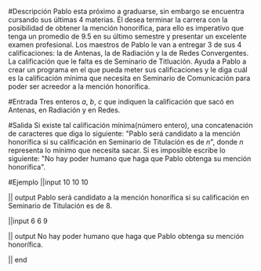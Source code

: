 #Descripción
Pablo esta próximo a graduarse, sin embargo se encuentra cursando sus últimas 4 materias.
Él desea terminar la carrera con la posibilidad de obtener la mención honorífica, para ello es imperativo que tenga un 
promedio de 9.5 en su último semestre y presentar un excelente examen profesional.
Los maestros de Pablo le van a entregar 3 de sus 4 calificaciones: la de Antenas, la de Radiación y la de Redes Convergentes.
La calificación que le falta es de Seminario de Titluación.
Ayuda a Pablo a crear un programa en el que pueda meter sus calificaciones y le diga cuál es la calificación mínima que necesita en Seminario de Comunicación para poder ser acreedor a la mención honorífica.

#Entrada
Tres enteros $a$, $b$, $c$ que indiquen la calificación que sacó en Antenas, en Radiación y en Redes.

#Salida
Si existe tal calificación mínima(número entero), una concatenación de caracteres que diga lo siguiente:
"Pablo será candidato a la mención honorífica si su calificación en Seminario de Titulación es de $n$", donde $n$ representa lo mínimo que necesita sacar. 
Si es imposible escribe lo siguiente:
"No hay poder humano que haga que Pablo obtenga su mención honorífica".


#Ejemplo
||input
10
10
10

|| output
Pablo será candidato a la mención honorífica si su calificación en Seminario de Titulación es de 8.

||input
6 
6 
9

|| output
No hay poder humano que haga que Pablo obtenga su mención honorífica.

|| end